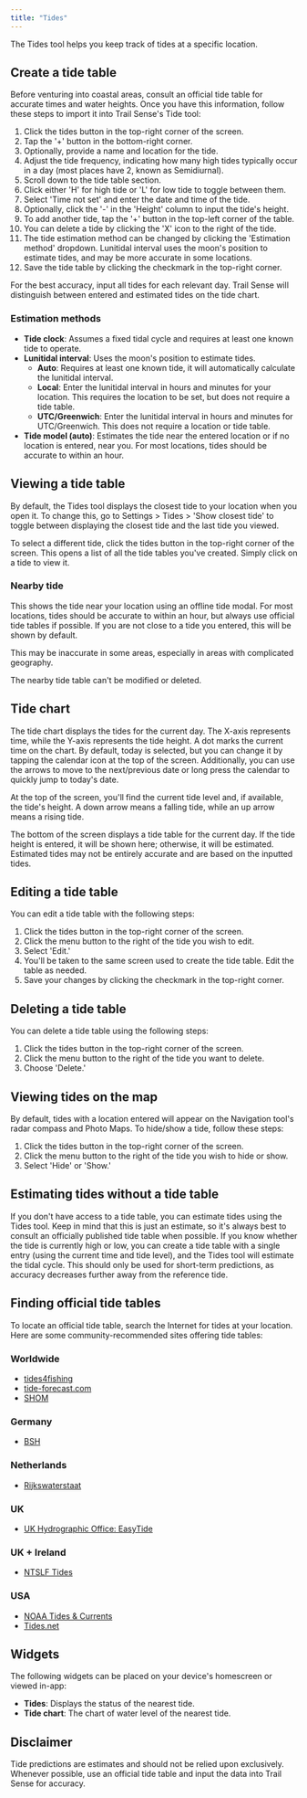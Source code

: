 ```yaml
---
title: "Tides"
---
```


The Tides tool helps you keep track of tides at a specific location.

## Create a tide table
Before venturing into coastal areas, consult an official tide table for accurate times and water heights. Once you have this information, follow these steps to import it into Trail Sense's Tide tool:

1. Click the tides button in the top-right corner of the screen.
2. Tap the '+' button in the bottom-right corner.
3. Optionally, provide a name and location for the tide.
4. Adjust the tide frequency, indicating how many high tides typically occur in a day (most places have 2, known as Semidiurnal).
5. Scroll down to the tide table section.
6. Click either 'H' for high tide or 'L' for low tide to toggle between them.
7. Select 'Time not set' and enter the date and time of the tide.
8. Optionally, click the '-' in the 'Height' column to input the tide's height.
9. To add another tide, tap the '+' button in the top-left corner of the table.
10. You can delete a tide by clicking the 'X' icon to the right of the tide.
11. The tide estimation method can be changed by clicking the 'Estimation method' dropdown. Lunitidal interval uses the moon's position to estimate tides, and may be more accurate in some locations.
12. Save the tide table by clicking the checkmark in the top-right corner.

For the best accuracy, input all tides for each relevant day. Trail Sense will distinguish between entered and estimated tides on the tide chart.

### Estimation methods

- **Tide clock**: Assumes a fixed tidal cycle and requires at least one known tide to operate.
- **Lunitidal interval**: Uses the moon's position to estimate tides.
    - **Auto**: Requires at least one known tide, it will automatically calculate the lunitidal interval.
    - **Local**: Enter the lunitidal interval in hours and minutes for your location. This requires the location to be set, but does not require a tide table.
    - **UTC/Greenwich**: Enter the lunitidal interval in hours and minutes for UTC/Greenwich. This does not require a location or tide table.
- **Tide model (auto)**: Estimates the tide near the entered location or if no location is entered, near you. For most locations, tides should be accurate to within an hour.

## Viewing a tide table
By default, the Tides tool displays the closest tide to your location when you open it. To change this, go to Settings > Tides > 'Show closest tide' to toggle between displaying the closest tide and the last tide you viewed.

To select a different tide, click the tides button in the top-right corner of the screen. This opens a list of all the tide tables you've created. Simply click on a tide to view it.

### Nearby tide
This shows the tide near your location using an offline tide modal. For most locations, tides should be accurate to within an hour, but always use official tide tables if possible. If you are not close to a tide you entered, this will be shown by default.

This may be inaccurate in some areas, especially in areas with complicated geography.

The nearby tide table can't be modified or deleted.

## Tide chart
The tide chart displays the tides for the current day. The X-axis represents time, while the Y-axis represents the tide height. A dot marks the current time on the chart. By default, today is selected, but you can change it by tapping the calendar icon at the top of the screen. Additionally, you can use the arrows to move to the next/previous date or long press the calendar to quickly jump to today's date.

At the top of the screen, you'll find the current tide level and, if available, the tide's height. A down arrow means a falling tide, while an up arrow means a rising tide.

The bottom of the screen displays a tide table for the current day. If the tide height is entered, it will be shown here; otherwise, it will be estimated. Estimated tides may not be entirely accurate and are based on the inputted tides.

## Editing a tide table
You can edit a tide table with the following steps:

1. Click the tides button in the top-right corner of the screen.
2. Click the menu button to the right of the tide you wish to edit.
3. Select 'Edit.'
4. You'll be taken to the same screen used to create the tide table. Edit the table as needed.
5. Save your changes by clicking the checkmark in the top-right corner.

## Deleting a tide table
You can delete a tide table using the following steps:

1. Click the tides button in the top-right corner of the screen.
2. Click the menu button to the right of the tide you want to delete.
3. Choose 'Delete.'

## Viewing tides on the map
By default, tides with a location entered will appear on the Navigation tool's radar compass and Photo Maps. To hide/show a tide, follow these steps:

1. Click the tides button in the top-right corner of the screen.
2. Click the menu button to the right of the tide you wish to hide or show.
3. Select 'Hide' or 'Show.'

## Estimating tides without a tide table
If you don't have access to a tide table, you can estimate tides using the Tides tool. Keep in mind that this is just an estimate, so it's always best to consult an officially published tide table when possible. If you know whether the tide is currently high or low, you can create a tide table with a single entry (using the current time and tide level), and the Tides tool will estimate the tidal cycle. This should only be used for short-term predictions, as accuracy decreases further away from the reference tide.

## Finding official tide tables
To locate an official tide table, search the Internet for tides at your location. Here are some community-recommended sites offering tide tables:

### Worldwide

- [tides4fishing](https://tides4fishing.com/)
- [tide-forecast.com](https://www.tide-forecast.com/)
- [SHOM](https://maree.shom.fr/)

### Germany

- [BSH](https://www.bsh.de/DE/DATEN/Vorhersagen/Gezeiten/gezeiten_node.html)

### Netherlands

- [Rijkswaterstaat](https://www.rijkswaterstaat.nl/water/waterdata-en-waterberichtgeving/waterdata/getij)

### UK

- [UK Hydrographic Office: EasyTide](https://easytide.admiralty.co.uk/)

### UK + Ireland

- [NTSLF Tides](https://ntslf.org/tides/predictions)

### USA

- [NOAA Tides & Currents](https://tidesandcurrents.noaa.gov/tide_predictions.html)
- [Tides.net](https://tides.net/)

## Widgets
The following widgets can be placed on your device's homescreen or viewed in-app:

- **Tides**: Displays the status of the nearest tide.
- **Tide chart**: The chart of water level of the nearest tide.

## Disclaimer
Tide predictions are estimates and should not be relied upon exclusively. Whenever possible, use an official tide table and input the data into Trail Sense for accuracy.
